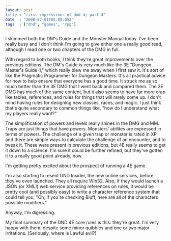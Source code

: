 ```yaml
---
layout: post
title : "first impressions of dnd 4; part 4"
date  : "2008-07-01T04:09:05Z"
tags  : ["dnd", "games", "rpg"]
---
```

I skimmed both the DM's Guide and the Monster Manual today.  I've been really
busy and I don't think I'm going to give either one a really good read,
although I read one or two chapters of the DMG in full.

With regard to both books, I think they're great improvements over the previous
editions.  The DM's Guide is very much like the 3E "Dungeon Master's Guide II,"
which really blew me away when I first saw it.  It's sort of like the Pragmatic
Programmer for Dungeon Masters.  It's all practical advice for how to help
ensure that everyone has a good time.  It struck me as so much better than the
3E DMG that I went back and compared them.  The 3E DMG has much of the same
content, but it also seems to have far more crap like tables, references, and
rules for things that will rarely come up.  I don't mind having rules for
designing new classes, races, and magic.  I just think that's quite secondary
to common things like, "how do I understand what my players really want?"

The simplification of powers and levels really shines in the DMG and MM.  Traps
are just things that have powers.  Monsters' abilites are expressed in terms
of powers.  The challenge of a given trap or monster is rated in XP, and there
are simple ways to calculate the challenge of an encounter, and to tweak it.
These were present in previous editions, but 4E really seems to get it down to
a science.  I'm sure it could be further refined, but they've gotten it to a
really good point already, now.

I'm getting pretty excited about the prospect of running a 4E game.

I'm also starting to resent DND Insider, the new online services, before
they've even launched.  They all require Win32.  Also, if they would launch a
JSON (or XML!) web service providing references on rules, it would be pretty
cool (and possibly easy) to write a character reference system that could tell
you, "Oh, if you're checking Bluff, here are all of the characters possible
modifiers."

Anyway, I'm digressing.

My final summary of the DND 4E core rules is this: they're great.  I'm very
happy with them, despite some minor quibbles and one or two major irritations.
(Seriously, where is Lawful evil?)

